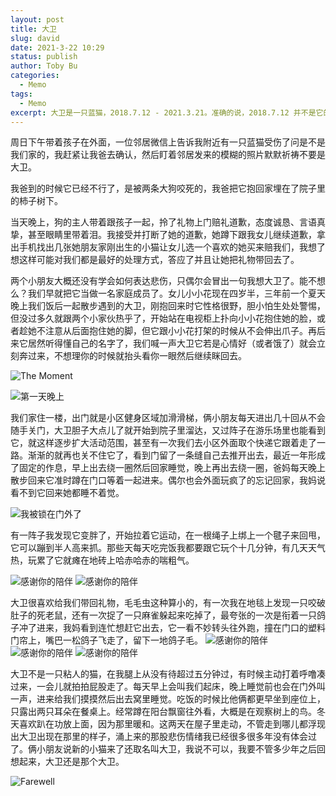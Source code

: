 ```yaml
---
layout: post
title: 大卫
slug: david
date: 2021-3-22 10:29
status: publish
author: Toby Bu
categories:
  - Memo
tags:
  - Memo
excerpt: 大卫是一只蓝猫，2018.7.12 - 2021.3.21。准确的说，2018.7.12 并不是它的生日，是我们遇到它的日子。
---
```


周日下午带着孩子在外面，一位邻居微信上告诉我附近有一只蓝猫受伤了问是不是我们家的，我赶紧让我爸去确认，然后盯着邻居发来的模糊的照片默默祈祷不要是大卫。

我爸到的时候它已经不行了，是被两条大狗咬死的，我爸把它抱回家埋在了院子里的柿子树下。

当天晚上，狗的主人带着跟孩子一起，拎了礼物上门赔礼道歉，态度诚恳、言语真挚，甚至眼睛里带着泪。我接受并打断了她的道歉，她蹲下跟我女儿继续道歉，拿出手机找出几张她朋友家刚出生的小猫让女儿选一个喜欢的她买来赔我们，我想了想这样可能对我们都是最好的处理方式，答应了并且让她把礼物带回去了。

两个小朋友大概还没有学会如何表达悲伤，只偶尔会冒出一句我想大卫了。能不想么？我们早就把它当做一名家庭成员了。女儿小小花现在四岁半，三年前一个夏天晚上我们饭后一起散步遇到的大卫，刚抱回来时它性格很野，胆小怕生处处警惕，但没过多久就跟两个小家伙热乎了，开始站在电视柜上扑向小小花抱住她的脸，或者趁她不注意从后面抱住她的脚，但它跟小小花打架的时候从不会伸出爪子。再后来它居然听得懂自己的名字了，我们喊一声大卫它若是心情好（或者饿了）就会立刻奔过来，不想理你的时候就抬头看你一眼然后继续眯回去。

![The Moment](./images/david/day1-1.jpg)

![第一天晚上](./images/david/day1-2.jpg)

我们家住一楼，出门就是小区健身区域加滑滑梯，俩小朋友每天进出几十回从不会随手关门，大卫胆子大点儿了就开始到院子里溜达，又过阵子在游乐场里也能看到它，就这样逐步扩大活动范围，甚至有一次我们去小区外面取个快递它跟着走了一路。渐渐的就再也关不住它了，看到门留了一条缝自己去推开出去，最近一年形成了固定的作息，早上出去绕一圈然后回家睡觉，晚上再出去绕一圈，爸妈每天晚上散步回来它准时蹲在门口等着一起进来。偶尔也会外面玩疯了的忘记回家，我妈说看不到它回来她都睡不着觉。

![我被锁在门外了](./images/david/hold-the-door.jpg)

有一阵子我发现它变胖了，开始拉着它运动，在一根绳子上绑上一个毽子来回甩，它可以蹦到半人高来抓。那些天每天吃完饭我都要跟它玩个十几分钟，有几天天气热，玩累了它就瘫在地砖上哈赤哈赤的喘粗气。

![感谢你的陪伴](./images/david/company-1.jpg)
![感谢你的陪伴](./images/david/company-2.jpg)

大卫很喜欢给我们带回礼物，毛毛虫这种算小的，有一次我在地毯上发现一只咬破肚子的死老鼠，还有一次捉了一只麻雀躲起来吃掉了，最夸张的一次是衔着一只鸽子冲了进来，我妈看到连忙想赶它出去，它一看不妙转头往外跑，撞在门口的塑料门帘上，嘴巴一松鸽子飞走了，留下一地鸽子毛。
![感谢你的陪伴](./images/david/company-3.jpg)
![感谢你的陪伴](./images/david/company-4.jpg)
![感谢你的陪伴](./images/david/company-5.jpg)

大卫不是一只粘人的猫，在我腿上从没有待超过五分钟过，有时候主动打着呼噜凑过来，一会儿就拍拍屁股走了。每天早上会叫我们起床，晚上睡觉前也会在门外叫一声，进来给我们摸摸然后出去窝里睡觉。吃饭的时候比他俩都更早坐到座位上，只露出两只耳朵在餐桌上。经常蹲在阳台飘窗往外看，大概是在观察树上的鸟。冬天喜欢趴在功放上面，因为那里暖和。这两天在屋子里走动，不管走到哪儿都浮现出大卫出现在那里的样子，涌上来的那股悲伤情绪我已经很多很多年没有体会过了。俩小朋友说新的小猫来了还取名叫大卫，我说不可以，我要不管多少年之后回想起来，大卫还是那个大卫。

![Farewell](./images/david/farewell.jpg)
